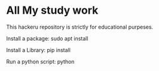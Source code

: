 # All My study work

This hackeru repository is strictly for educational purpeses.

Install a package:
	sudo apt install <package name>

Install a Library:
	pip install <Library name>

Run a python script:
	python <script name.py>

Run a bash script:
	./<script name.sh>
